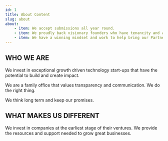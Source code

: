 ```yaml
---
id: 1
title: About Content
slug: about
about:
    - item: We accept submissions all year round.
    - item: We proudly back visionary founders who have tenancity and ambition, and support them in building iconic and industry defining companies.
    - item: We have a winning mindset and work to help bring our Partners ideas to life.
---
```


## WHO WE ARE

We invest in exceptional growth driven technology start-ups that have the potential to build and create impact.

We are a family office that values transparency and communication. We do the right thing.

We think long term and keep our promises.

## WHAT MAKES US DIFFERENT

We invest in companies at the earliest stage of their ventures. We provide the resources and support needed to grow great businesses.
